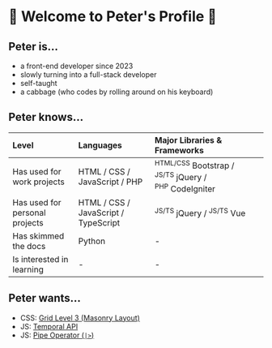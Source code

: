 # 🥬 Welcome to Peter's Profile 🥬

## Peter is...
- a front-end developer since 2023
- slowly turning into a full-stack developer
- self-taught
- a cabbage (who codes by rolling around on his keyboard)

## Peter knows...
| Level | Languages | Major Libraries & Frameworks |
| :-- | :-- | :-- |
| Has used for work projects | HTML / CSS / JavaScript / PHP | <sup>HTML/CSS</sup>&nbsp;Bootstrap / <sup>JS/TS</sup>&nbsp;jQuery / <sup>PHP</sup>&nbsp;CodeIgniter |
| Has used for personal projects | HTML / CSS / JavaScript / TypeScript | <sup>JS/TS</sup>&nbsp;jQuery / <sup>JS/TS</sup>&nbsp;Vue |
| Has skimmed the docs | Python | - |
| Is interested in learning | - | - |

## Peter wants...
- CSS: [Grid Level 3 (Masonry Layout)](https://drafts.csswg.org/css-grid-3/)
- JS: [Temporal API](https://github.com/tc39/proposal-temporal)
- JS: [Pipe Operator (`|>`)](https://github.com/tc39/proposal-pipeline-operator)
